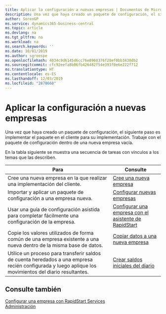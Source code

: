 ```yaml
---
title: Aplicar la configuración a nuevas empresas | Documentos de Microsoft
description: Una vez que haya creado un paquete de configuración, el siguiente paso es implementar el paquete en el cliente para su implementación. Use la configuración con una nueva empresa vacía.
author: SorenGP
ms.service: dynamics365-business-central
ms.topic: article
ms.devlang: na
ms.tgt_pltfrm: na
ms.workload: na
ms.search.keywords: ''
ms.date: 10/01/2019
ms.author: sgroespe
ms.openlocfilehash: 4034c9d6145d6cc76e8968376f28ef0bb3430db2
ms.sourcegitcommit: cfc92eefa8b06fb426482f54e393f0e6e222f712
ms.translationtype: HT
ms.contentlocale: es-ES
ms.lasthandoff: 12/03/2019
ms.locfileid: "2878660"
---
```

# <a name="apply-configurations-to-new-companies"></a>Aplicar la configuración a nuevas empresas
Una vez que haya creado un paquete de configuración, el siguiente paso es implementar el paquete en el cliente para su implementación. Trabaje con el paquete de configuración dentro de una nueva empresa vacía.  

 En la tabla siguiente se muestra una secuencia de tareas con vínculos a los temas que las describen.

|**Para**|**Consulte**|  
|------------|-------------|  
|Cree una nueva empresa en la que realizar una implementación del cliente.|[Cree una nueva empresa](admin-how-to-create-a-new-company.md)|  
|Importar y aplicar un paquete de configuración a una empresa nueva.|[Configurar nuevas empresas](admin-how-to-configure-new-companies.md)|  
|Usar una guía de configuración asistida para completar fácilmente una configuración de la empresa.|[Configurar una empresa con el asistente de RapidStart](admin-how-to-configure-a-company-with-the-rapidstart-wizard.md)|
|Copie los valores utilizados de forma común de una empresa existente a una nueva dentro de la misma base de datos.|[Copiar datos a una nueva empresa](admin-how-to-copy-data-to-new-companies.md)|  
|Utilice un proceso para transferir saldos de cuenta heredados a una empresa recién configurada y luego aplique los movimientos del diario resultantes.|[Crear saldos iniciales del diario](admin-how-to-create-journal-opening-balances.md)|  

## <a name="see-also"></a>Consulte también  
[Configurar una empresa con RapidStart Services](admin-set-up-a-company-with-rapidstart.md)  
[Administración](admin-setup-and-administration.md)
